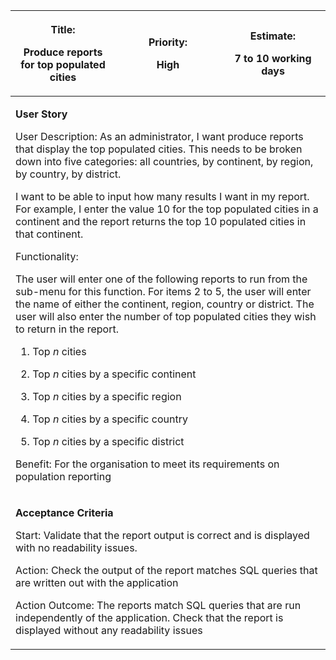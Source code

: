 <table>
<colgroup>
<col style="width: 33%" />
<col style="width: 33%" />
<col style="width: 33%" />
</colgroup>
<thead>
<tr class="header">
<th><p><strong>Title:</strong></p>
<p>Produce reports for top populated cities</p></th>
<th><p><strong>Priority:</strong></p>
<p>High</p></th>
<th><p><strong>Estimate:</strong></p>
<p>7 to 10 working days</p></th>
</tr>
</thead>
<tbody>
<tr class="odd">
<td colspan="3"><p><strong>User Story</strong></p>
<p>User Description: As an administrator, I want produce reports that
display the top populated cities. This needs to be broken down into five
categories: all countries, by continent, by region, by country, by
district.</p>
<p>I want to be able to input how many results I want in my report. For
example, I enter the value 10 for the top populated cities in a
continent and the report returns the top 10 populated cities in that
continent.</p>
<p>Functionality:</p>
<p>The user will enter one of the following reports to run from the
sub-menu for this function. For items 2 to 5, the user will enter the
name of either the continent, region, country or district. The user will
also enter the number of top populated cities they wish to return in the
report.</p>
<ol type="1">
<li><p>Top <em>n</em> cities</p></li>
<li><p>Top <em>n</em> cities by a specific continent</p></li>
<li><p>Top <em>n</em> cities by a specific region</p></li>
<li><p>Top <em>n</em> cities by a specific country</p></li>
<li><p>Top <em>n</em> cities by a specific district</p></li>
</ol>
<p>Benefit: For the organisation to meet its requirements on population
reporting</p></td>
</tr>
<tr class="even">
<td colspan="3"><p><strong>Acceptance Criteria</strong></p>
<p>Start: Validate that the report output is correct and is displayed
with no readability issues.</p>
<p>Action: Check the output of the report matches SQL queries that are
written out with the application</p>
<p>Action Outcome: The reports match SQL queries that are run
independently of the application. Check that the report is displayed
without any readability issues</p></td>
</tr>
</tbody>
</table>
